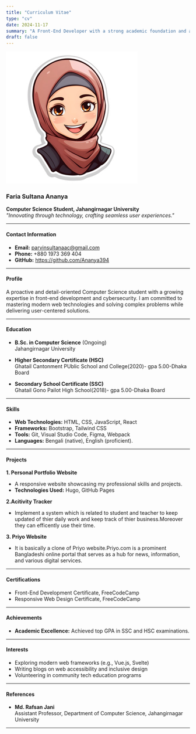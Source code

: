 ```yaml
---
title: "Curriculum Vitae"
type: "cv"
date: 2024-11-17
summary: "A Front-End Developer with a strong academic foundation and a passion for crafting intuitive web solutions."
draft: false
---
```


 ![Faria Sultana Ananya](./avatar.jpg)
 

### **Faria Sultana Ananya** 
**Computer Science Student, Jahangirnagar University**  
_"Innovating through technology, crafting seamless user experiences."_  

---

#### **Contact Information**  

- **Email:** parvinsultanaac@gmail.com
- **Phone:** +880 1973 369 404  
- **GitHub:**  https://github.com/Ananya394

---

#### **Profile**  

A proactive and detail-oriented Computer Science student with a growing expertise in front-end development and cybersecurity. I am committed to mastering modern web technologies and solving complex problems while delivering user-centered solutions.


---

#### **Education**  

- **B.Sc. in Computer Science** (Ongoing)  
  Jahangirnagar University  

- **Higher Secondary Certificate (HSC)**  
  Ghatail Cantonment PUblic School and College(2020)-
  gpa 5.00-Dhaka Board

- **Secondary School Certificate (SSC)**  
  Ghatail Gono Pailot High School(2018)-
  gpa 5.00-Dhaka Board

---

#### **Skills**  

- **Web Technologies:** HTML, CSS, JavaScript, React  
- **Frameworks:** Bootstrap, Tailwind CSS  
- **Tools:** Git, Visual Studio Code, Figma, Webpack  
- **Languages:** Bengali (native), English (proficient). 

---

#### **Projects**  

**1. Personal Portfolio Website**  
- A responsive website showcasing my professional skills and projects.  
- **Technologies Used:** Hugo, GitHub Pages  

**2.Acitivity Tracker**  
- Implement a system which is related to student and teacher to keep updated of thier daily work and keep track of thier business.Moreover they can efficently use their time.  

**3. Priyo Website**  
- It is basically a clone of Priyo website.Priyo.com is a prominent Bangladeshi online portal that serves as a hub for news, information, and various digital services.

---

#### **Certifications**  

- Front-End Development Certificate, FreeCodeCamp  
- Responsive Web Design Certificate, FreeCodeCamp

---

#### **Achievements**  

- **Academic Excellence:** Achieved top GPA in SSC and HSC examinations.  

---

#### **Interests**  

- Exploring modern web frameworks (e.g., Vue.js, Svelte)  
- Writing blogs on web accessibility and inclusive design  
- Volunteering in community tech education programs  

---

#### **References**  

- **Md. Rafsan Jani**  
  Assistant Professor, Department of Computer Science, Jahangirnagar University  



---

